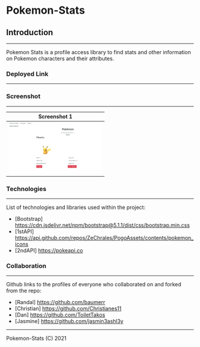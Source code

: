 # Pokemon-Stats

## Introduction
--------------------
Pokemon Stats is a profile access library to find stats and other information on Pokemon characters and their attributes. 

### Deployed Link
--------------------

### Screenshot
--------------------
| Screenshot 1 |
|------------|
| <img src="style/images/Pokemon_screenshot.PNG" width="250"> |

### Technologies
--------------------
List of technologies and libraries used within the project:
- [Bootstrap] https://cdn.jsdelivr.net/npm/bootstrap@5.1.1/dist/css/bootstrap.min.css
- [1stAPI] https://api.github.com/repos/ZeChrales/PogoAssets/contents/pokemon_icons
- [2ndAPI] https://pokeapi.co

### Collaboration
--------------------
Github links to the profiles of everyone who collaborated on and forked from the repo:
- [Randal] https://github.com/baumerr
- [Christian] https://github.com/Christianes11
- [Dan] https://github.com/ToiletTakos
- [Jasmine] https://github.com/jasmin3ashl3y

***
Pokemon-Stats (C) 2021
